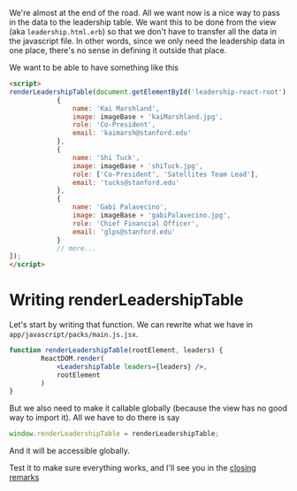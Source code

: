 
We're almost at the end of the road.
All we want now is a nice way to pass in the data to the leadership table.
We want this to be done from the view (aka `leadership.html.erb`) so that we don't have to transfer all the data in the javascript file.
In other words, since we only need the leadership data in one place, there's no sense in defining it outside that place.

We want to be able to have something like this

```html
<script>
renderLeadershipTable(document.getElementById('leadership-react-root'), [
            {
                name: 'Kai Marshland',
                image: imageBase + 'kaiMarshland.jpg',
                role: 'Co-President',
                email: 'kaimarsh@stanford.edu'
            },
            {
                name: 'Shi Tuck',
                image: imageBase + 'shiTuck.jpg',
                role: ['Co-President', 'Satellites Team Lead'],
                email: 'tucks@stanford.edu'
            },
            {
                name: 'Gabi Palavecino',
                image: imageBase + 'gabiPalavecino.jpg',
                role: 'Chief Financial Officer',
                email: 'glps@stanford.edu'
            }
            // more...
]);
</script>
```

# Writing renderLeadershipTable
Let's start by writing that function.
We can rewrite what we have in `app/javascript/packs/main.js.jsx`.

```jsx harmony
function renderLeadershipTable(rootElement, leaders) {
        ReactDOM.render(
            <LeadershipTable leaders={leaders} />,
            rootElement
        )
}
```

But we also need to make it callable globally (because the view has no good way to import it).
All we have to do there is say
```js
window.renderLeadershipTable = renderLeadershipTable;
```
And it will be accessible globally.

Test it to make sure everything works, and I'll see you in the [closing remarks](react-on-main-08.md)
